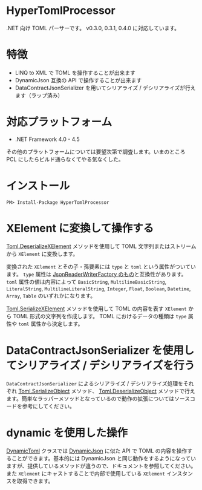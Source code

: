 # HyperTomlProcessor #
.NET 向け TOML パーサーです。 v0.3.0, 0.3.1, 0.4.0 に対応しています。

# 特徴 #
- LINQ to XML で TOML を操作することが出来ます
- DynamicJson 互換の API で操作することが出来ます
- DataContractJsonSerializer を用いてシリアライズ / デシリアライズが行えます（ラップ済み）

# 対応プラットフォーム #
- .NET Framework 4.0 - 4.5

その他のプラットフォームについては要望次第で調査します。いまのところ PCL にしたらビルド通らなくてやる気なくした。

# インストール #
```
PM> Install-Package HyperTomlProcessor
```

# XElement に変換して操作する #
[Toml.DeserializeXElement](https://azyobuzin.github.io/HyperTomlProcessor/html/5ADEF45B.htm) メソッドを使用して TOML 文字列またはストリームから `XElement` に変換します。

変換された `XElement` とその子・孫要素には `type` と `toml` という属性がついています。
`type` 属性は [JsonReaderWriterFactory のもの](http://msdn.microsoft.com/ja-jp/library/bb924435.aspx)と互換性があります。
`toml` 属性の値は内容によって `BasicString`, `MultilineBasicString`, `LiteralString`, `MultilineLiteralString`, `Integer`, `Float`, `Boolean`, `Datetime`, `Array`, `Table` のいずれかになります。

[Toml.SerializeXElement](https://azyobuzin.github.io/HyperTomlProcessor/html/D2A86D32.htm) メソッドを使用して TOML の内容を表す `XElement` から TOML 形式の文字列を作成します。
TOML におけるデータの種類は `type` 属性や `toml` 属性から決定します。

# DataContractJsonSerializer を使用してシリアライズ / デシリアライズを行う #
`DataContractJsonSerializer` によるシリアライズ / デシリアライズ処理をそれぞれ [Toml.SerializeObject](https://azyobuzin.github.io/HyperTomlProcessor/html/1AD356B9.htm) メソッド、 [Toml.DeserializeObject](https://azyobuzin.github.io/HyperTomlProcessor/html/586BBC40.htm) メソッドで行えます。簡単なラッパーメソッドとなっているので動作の拡張についてはソースコードを参考にしてください。

# dynamic を使用した操作 #
[DynamicToml](https://azyobuzin.github.io/HyperTomlProcessor/html/B95EFF51.htm) クラスでは [DynamicJson](https://dynamicjson.codeplex.com/) に似た API で TOML の内容を操作することができます。基本的には DynamicJson と同じ動作をするようになっていますが、提供しているメソッドが違うので、ドキュメントを参照してください。また `XElement` にキャストすることで内部で使用している `XElement` インスタンスを取得できます。
